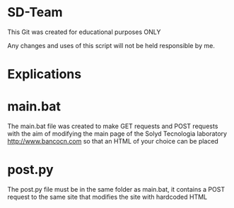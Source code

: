 # SD-Team


This Git was created for educational purposes ONLY

Any changes and uses of this script will not be held responsible by me.


# Explications

# main.bat

The main.bat file was created to make GET requests and POST requests with the aim of modifying the main page of the Solyd Tecnologia laboratory http://www.bancocn.com so that an HTML of your choice can be placed

# post.py

The post.py file must be in the same folder as main.bat, it contains a POST request to the same site that modifies the site with hardcoded HTML
